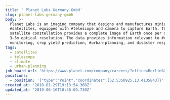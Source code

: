 ```yaml
---
title: ' Planet Labs Germany GmbH'
slug: planet-labs-germany-gmbh
body: >-
  Planet Labs is an imaging company that designs and manufactures miniature
  #satellites, equipped with #telescope and camera to capture Earth. The
  satellite constellation provides a complete image of Earth once per day at
  3–5m optical resolution. The data provides information relevant to #climate
  monitoring, crop yield prediction, #urban-planning, and disaster response
tags:
  - satellites
  - telescope
  - climate
  - urban-planning
job_board_url: 'https://www.planet.com/company/careers/?office=Berlin%2C%20Germany'
positions:
  - position: '{"type":"Point","coordinates":[52.5350925,13.4135843]}'
created_at: '2018-01-29T19:13:54.360Z'
updated_at: '2019-06-16T10:36:09.730Z'
---
```


